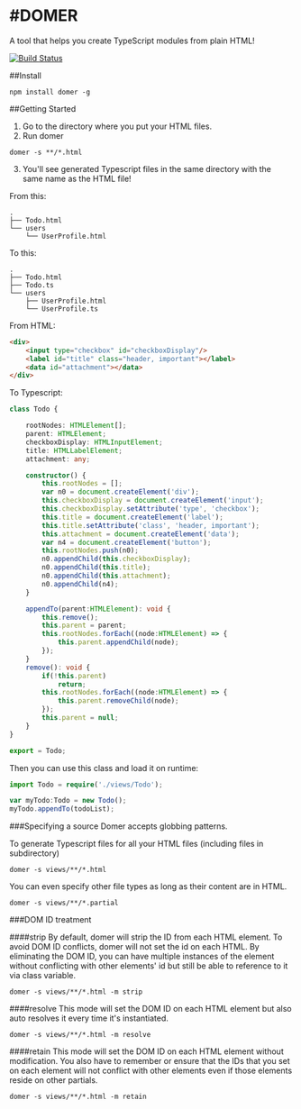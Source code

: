 #DOMER
========

A tool that helps you create TypeScript modules from plain HTML!

[![Build Status](https://travis-ci.org/staticfunction/domer.svg?branch=master)](https://travis-ci.org/staticfunction/domer)

##Install
```shell
npm install domer -g
```

##Getting Started
1. Go to the directory where you put your HTML files.
2. Run domer
```shell
domer -s **/*.html
```
3. You'll see generated Typescript files in the same directory with the same name as the HTML file!

From this:
```shell
.
├── Todo.html
└── users
    └── UserProfile.html
```
To this:
```shell
.
├── Todo.html
├── Todo.ts
└── users
    ├── UserProfile.html
    └── UserProfile.ts
```
From HTML:
```html
<div>
    <input type="checkbox" id="checkboxDisplay"/>
    <label id="title" class="header, important"></label>
    <data id="attachment"></data>
</div>
```

To Typescript:

```ts
class Todo {

    rootNodes: HTMLElement[];
    parent: HTMLElement;
    checkboxDisplay: HTMLInputElement;
    title: HTMLLabelElement;
    attachment: any;

    constructor() {
        this.rootNodes = [];
        var n0 = document.createElement('div');
        this.checkboxDisplay = document.createElement('input');
        this.checkboxDisplay.setAttribute('type', 'checkbox');
        this.title = document.createElement('label');
        this.title.setAttribute('class', 'header, important');
        this.attachment = document.createElement('data');
        var n4 = document.createElement('button');
        this.rootNodes.push(n0);
        n0.appendChild(this.checkboxDisplay);
        n0.appendChild(this.title);
        n0.appendChild(this.attachment);
        n0.appendChild(n4);
    }

    appendTo(parent:HTMLElement): void {
        this.remove();
        this.parent = parent;
        this.rootNodes.forEach((node:HTMLElement) => {
            this.parent.appendChild(node);
        });
    }
    remove(): void {
        if(!this.parent)
            return;
        this.rootNodes.forEach((node:HTMLElement) => {
            this.parent.removeChild(node);
        });
        this.parent = null;
    }
}

export = Todo;
```

Then you can use this class and load it on runtime:

```ts
import Todo = require('./views/Todo');

var myTodo:Todo = new Todo();
myTodo.appendTo(todoList);

```

###Specifying a source
Domer accepts globbing patterns.

To generate Typescript files for all your HTML files (including files in subdirectory)

```shell
domer -s views/**/*.html
```

You can even specify other file types as long as their content are in HTML.

```shell
domer -s views/**/*.partial
```

###DOM ID treatment

####strip
By default, domer will strip the ID from each HTML element. To avoid DOM ID conflicts, domer will not set the id on each
HTML. By eliminating the DOM ID, you can have multiple instances of the element without conflicting with other elements' id but
still be able to reference to it via class variable.
```shell
domer -s views/**/*.html -m strip
```

####resolve
This mode will set the DOM ID on each HTML element but also auto resolves it every time it's instantiated.
```shell
domer -s views/**/*.html -m resolve
```

####retain
This mode will set the DOM ID on each HTML element without modification. You also have to remember or ensure that the IDs
that you set on each element will not conflict with other elements even if those elements reside on other partials.
```shell
domer -s views/**/*.html -m retain
```